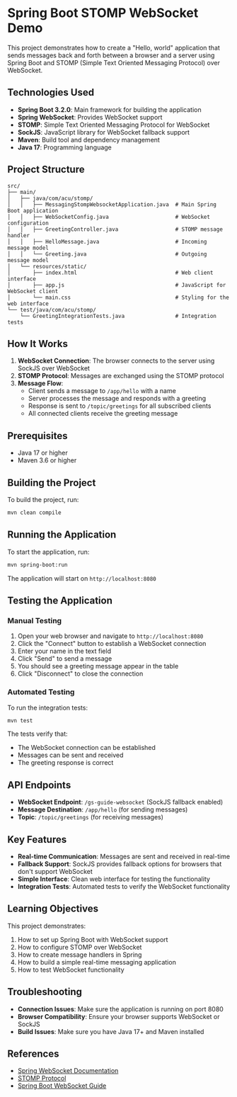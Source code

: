 # Spring Boot STOMP WebSocket Demo

This project demonstrates how to create a "Hello, world" application that sends messages back and forth between a browser and a server using Spring Boot and STOMP (Simple Text Oriented Messaging Protocol) over WebSocket.

## Technologies Used

- **Spring Boot 3.2.0**: Main framework for building the application
- **Spring WebSocket**: Provides WebSocket support
- **STOMP**: Simple Text Oriented Messaging Protocol for WebSocket
- **SockJS**: JavaScript library for WebSocket fallback support
- **Maven**: Build tool and dependency management
- **Java 17**: Programming language

## Project Structure

```
src/
├── main/
│   ├── java/com/acu/stomp/
│   │   ├── MessagingStompWebsocketApplication.java  # Main Spring Boot application
│   │   ├── WebSocketConfig.java                     # WebSocket configuration
│   │   ├── GreetingController.java                  # STOMP message handler
│   │   ├── HelloMessage.java                        # Incoming message model
│   │   └── Greeting.java                            # Outgoing message model
│   └── resources/static/
│       ├── index.html                               # Web client interface
│       ├── app.js                                   # JavaScript for WebSocket client
│       └── main.css                                 # Styling for the web interface
└── test/java/com/acu/stomp/
    └── GreetingIntegrationTests.java                # Integration tests
```

## How It Works

1. **WebSocket Connection**: The browser connects to the server using SockJS over WebSocket
2. **STOMP Protocol**: Messages are exchanged using the STOMP protocol
3. **Message Flow**:
   - Client sends a message to `/app/hello` with a name
   - Server processes the message and responds with a greeting
   - Response is sent to `/topic/greetings` for all subscribed clients
   - All connected clients receive the greeting message

## Prerequisites

- Java 17 or higher
- Maven 3.6 or higher

## Building the Project

To build the project, run:

```bash
mvn clean compile
```

## Running the Application

To start the application, run:

```bash
mvn spring-boot:run
```

The application will start on `http://localhost:8080`

## Testing the Application

### Manual Testing

1. Open your web browser and navigate to `http://localhost:8080`
2. Click the "Connect" button to establish a WebSocket connection
3. Enter your name in the text field
4. Click "Send" to send a message
5. You should see a greeting message appear in the table
6. Click "Disconnect" to close the connection

### Automated Testing

To run the integration tests:

```bash
mvn test
```

The tests verify that:
- The WebSocket connection can be established
- Messages can be sent and received
- The greeting response is correct

## API Endpoints

- **WebSocket Endpoint**: `/gs-guide-websocket` (SockJS fallback enabled)
- **Message Destination**: `/app/hello` (for sending messages)
- **Topic**: `/topic/greetings` (for receiving messages)

## Key Features

- **Real-time Communication**: Messages are sent and received in real-time
- **Fallback Support**: SockJS provides fallback options for browsers that don't support WebSocket
- **Simple Interface**: Clean web interface for testing the functionality
- **Integration Tests**: Automated tests to verify the WebSocket functionality

## Learning Objectives

This project demonstrates:

1. How to set up Spring Boot with WebSocket support
2. How to configure STOMP over WebSocket
3. How to create message handlers in Spring
4. How to build a simple real-time messaging application
5. How to test WebSocket functionality

## Troubleshooting

- **Connection Issues**: Make sure the application is running on port 8080
- **Browser Compatibility**: Ensure your browser supports WebSocket or SockJS
- **Build Issues**: Make sure you have Java 17+ and Maven installed

## References

- [Spring WebSocket Documentation](https://docs.spring.io/spring-framework/reference/web/websocket.html)
- [STOMP Protocol](https://stomp.github.io/)
- [Spring Boot WebSocket Guide](https://spring.io/guides/gs/messaging-stomp-websocket/)
